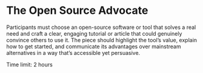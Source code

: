 # The Open Source Advocate

Participants must choose an open-source software or tool that solves a real need and craft a clear, engaging tutorial or article that could genuinely convince others to use it. The piece should highlight the tool’s value, explain how to get started, and communicate its advantages over mainstream alternatives in a way that’s accessible yet persuasive.

Time limit: 2 hours
